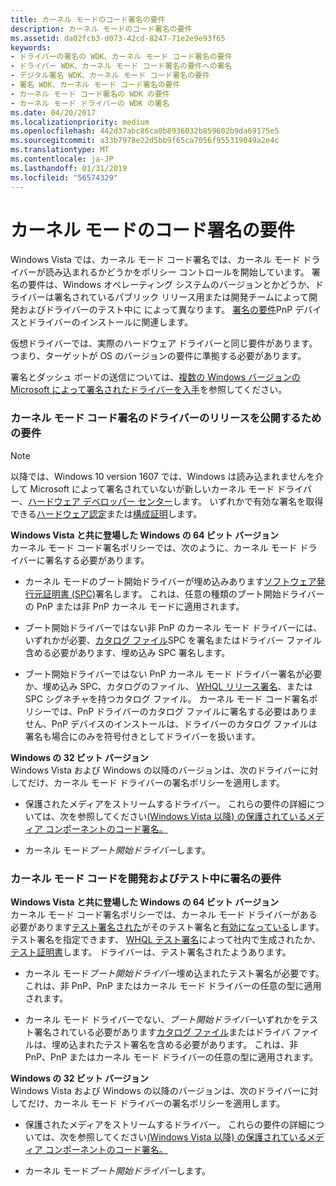 ```yaml
---
title: カーネル モードのコード署名の要件
description: カーネル モードのコード署名の要件
ms.assetid: da02fcb3-d073-42cd-8247-71e2e9e93f65
keywords:
- ドライバーの署名の WDK、カーネル モード コード署名の要件
- ドライバー WDK、カーネル モード コード署名の要件への署名
- デジタル署名 WDK、カーネル モード コード署名の要件
- 署名 WDK、カーネル モード コード署名の要件
- カーネル モード コード署名の WDK の要件
- カーネル モード ドライバーの WDK の署名
ms.date: 04/20/2017
ms.localizationpriority: medium
ms.openlocfilehash: 442d37abc86ca0b8936032b859602b9da69175e5
ms.sourcegitcommit: a33b7978e22d5bb9f65ca7056f955319049a2e4c
ms.translationtype: MT
ms.contentlocale: ja-JP
ms.lasthandoff: 01/31/2019
ms.locfileid: "56574329"
---
```

# <a name="kernel-mode-code-signing-requirements"></a>カーネル モードのコード署名の要件


Windows Vista では、カーネル モード コード署名では、カーネル モード ドライバーが読み込まれるかどうかをポリシー コントロールを開始しています。 署名の要件は、Windows オペレーティング システムのバージョンとかどうか、ドライバーは署名されているパブリック リリース用または開発チームによって開発およびドライバーのテスト中に によって異なります。 [署名の要件](pnp-device-installation-signing-requirements--windows-vista-and-later-.md)PnP デバイスとドライバーのインストールに関連します。

仮想ドライバーでは、実際のハードウェア ドライバーと同じ要件があります。 つまり、ターゲットが OS のバージョンの要件に準拠する必要があります。

署名とダッシュ ボードの送信については、[複数の Windows バージョンの Microsoft によって署名されたドライバーを入手](https://docs.microsoft.com/windows-hardware/drivers/dashboard/get-drivers-signed-by-microsoft-for-multiple-windows-versions)を参照してください。

### <a href="" id="kernel-mode-code-signing-requirements-for-public-release-of-a-driver"></a> カーネル モード コード署名のドライバーのリリースを公開するための要件

> [!NOTE]
> 以降では、Windows 10 version 1607 では、Windows は読み込まれませんを介して Microsoft によって署名されていないが新しいカーネル モード ドライバー、[ハードウェア デベロッパー センター](https://docs.microsoft.com/windows-hardware/drivers/dashboard/register-for-the-hardware-program)します。  いずれかで有効な署名を取得できる[ハードウェア認定](https://docs.microsoft.com/windows-hardware/drivers/dashboard/hardware-certification-submissions)または[構成証明](https://docs.microsoft.com/windows-hardware/drivers/dashboard/attestation-signing-a-kernel-driver-for-public-release)します。 


<a href="" id="--------64-bit-versions-of-windows-starting-with-"></a> **Windows Vista と共に登場した Windows の 64 ビット バージョン**  
カーネル モード コード署名ポリシーでは、次のように、カーネル モード ドライバーに署名する必要があります。

-   カーネル モードのブート開始ドライバーが埋め込みあります[ソフトウェア発行元証明書 (SPC)](software-publisher-certificate.md)署名します。 これは、任意の種類のブート開始ドライバーの PnP または非 PnP カーネル モードに適用されます。

-   ブート開始ドライバーではない非 PnP のカーネル モード ドライバーには、いずれかが必要、[カタログ ファイル](catalog-files.md)SPC を署名またはドライバー ファイル含める必要があります、埋め込み SPC 署名します。

-   ブート開始ドライバーではない PnP カーネル モード ドライバー署名が必要か、埋め込み SPC、カタログのファイル、 [WHQL リリース署名](whql-release-signature.md)、または SPC シグネチャを持つカタログ ファイル。 カーネル モード コード署名ポリシーでは、PnP ドライバーのカタログ ファイルに署名する必要はありません、PnP デバイスのインストールは、ドライバーのカタログ ファイルは署名も場合にのみを符号付きとしてドライバーを扱います。

<a href="" id="32-bit-versions-of-windows"></a>**Windows の 32 ビット バージョン**  
Windows Vista および Windows の以降のバージョンは、次のドライバーに対してだけ、カーネル モード ドライバーの署名ポリシーを適用します。

-   保護されたメディアをストリームするドライバー。 これらの要件の詳細については、次を参照してください[(Windows Vista 以降) の保護されているメディア コンポーネントのコード署名。](https://go.microsoft.com/fwlink/p/?linkid=69258)

-   カーネル モード*ブート開始ドライバー*します。

### <a href="" id="kernel-mode-code-signing-requirements-during-development-and-test"></a> カーネル モード コードを開発およびテスト中に署名の要件

<a href="" id="--------64-bit-versions-of-windows-starting-with-"></a> **Windows Vista と共に登場した Windows の 64 ビット バージョン**  
カーネル モード コード署名ポリシーでは、カーネル モード ドライバーがある必要があります[テスト署名された](test-signing-driver-packages.md)がそのテスト署名と[有効になっている](the-testsigning-boot-configuration-option.md)します。 テスト署名を指定できます、 [WHQL テスト署名](whql-test-signature-program.md)によって社内で生成されたか、[テスト証明書](test-certificates.md)します。 ドライバーは、テスト署名されたようあります。

-   カーネル モード*ブート開始ドライバー*埋め込まれたテスト署名が必要です。 これは、非 PnP、PnP またはカーネル モード ドライバーの任意の型に適用されます。

-   カーネル モード ドライバーでない、*ブート開始ドライバー*いずれかをテスト署名されている必要があります[カタログ ファイル](catalog-files.md)またはドライバ ファイルは、埋め込まれたテスト署名を含める必要があります。 これは、非 PnP、PnP またはカーネル モード ドライバーの任意の型に適用されます。

<a href="" id="32-bit-versions-of-windows"></a>**Windows の 32 ビット バージョン**  
Windows Vista および Windows の以降のバージョンは、次のドライバーに対してだけ、カーネル モード ドライバーの署名ポリシーを適用します。

-   保護されたメディアをストリームするドライバー。 これらの要件の詳細については、次を参照してください[(Windows Vista 以降) の保護されているメディア コンポーネントのコード署名。](https://go.microsoft.com/fwlink/p/?linkid=69258)

-   カーネル モード*ブート開始ドライバー*します。

 

 





